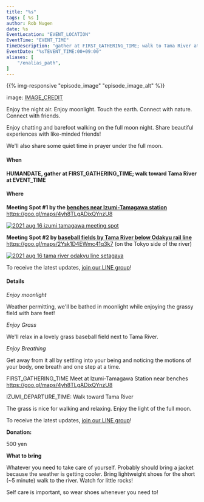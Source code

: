 ```yaml
---
title: "%s"
tags: [ %s ]
author: Rob Nugen
date: %s
EventLocation: "EVENT_LOCATION"
EventTime: "EVENT_TIME"
TimeDescription: "gather at FIRST_GATHERING_TIME; walk to Tama River at IZUMI_DEPARTURE_TIME"
EventDate: "%sTEVENT_TIME:00+09:00"
aliases: [
    "/enalias_path",
]
---
```


{{% img-responsive "episode_image" "episode_image_alt" %}}

<div class="note">image:
<a href="IMAGE_CREDIT">IMAGE_CREDIT</a>
</div>

Enjoy the night air.  Enjoy moonlight.  Touch the earth. Connect with nature. Connect with friends.

Enjoy chatting and barefoot walking on the full moon night.  Share beautiful experiences with like-minded friends!

We'll also share some quiet time in prayer under the full moon.

#### When

**HUMANDATE, gather at FIRST_GATHERING_TIME; walk toward Tama River at EVENT_TIME**

#### Where

**Meeting Spot #1 by the [benches near Izumi-Tamagawa station](https://goo.gl/maps/4yh8TLgADixQYnzU8)**
https://goo.gl/maps/4yh8TLgADixQYnzU8

[![2021 aug 16 izumi tamagawa meeting spot](//b.robnugen.com/blog/2021/thumbs/2021_aug_16_izumi_tamagawa_meeting_spot.png)](//b.robnugen.com/blog/2021/2021_aug_16_izumi_tamagawa_meeting_spot.png)

**Meeting Spot #2 by [baseball fields by Tama River below Odakyu rail line](https://goo.gl/maps/2Ysk1D4EWmc41q3k7)**
https://goo.gl/maps/2Ysk1D4EWmc41q3k7 (on the Tokyo side of the river)

[![2021 aug 16 tama river odakyu line setagaya](//b.robnugen.com/blog/2021/thumbs/2021_aug_16_tama_river_odakyu_line_setagaya.png)](//b.robnugen.com/blog/2021/2021_aug_16_tama_river_odakyu_line_setagaya.png)

To receive the latest updates, [join our LINE group](/contact/)!

#### Details

*Enjoy moonlight*

Weather permitting, we'll be bathed in moonlight while
enjoying the grassy field with bare feet!

*Enjoy Grass*

We'll relax in a lovely grass baseball field next to Tama River.

*Enjoy Breathing*

Get away from it all by settling into your being and noticing the
motions of your body, one breath and one step at a time.

FIRST_GATHERING_TIME Meet at Izumi-Tamagawa Station near benches https://goo.gl/maps/4yh8TLgADixQYnzU8

IZUMI_DEPARTURE_TIME: Walk toward Tama River

The grass is nice for walking and relaxing.  Enjoy the light of the full moon.

To receive the latest updates, [join our LINE group](/contact/)!

**Donation:**

500 yen

**What to bring**

Whatever you need to take care of yourself.
Probably should bring a jacket because the weather is getting cooler.
Bring lightweight shoes for the short (~5 minute) walk to the river.
Watch for little rocks!

Self care is important, so wear shoes whenever you need to!
